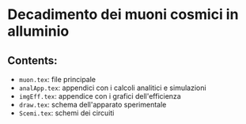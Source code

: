 Decadimento dei muoni cosmici in alluminio
=========================================

Contents:
--------

* `muon.tex`: file principale
* `analApp.tex`: appendici con i calcoli analitici e simulazioni
* `imgEff.tex`: appendice con i grafici dell'efficienza
* `draw.tex`: schema dell'apparato sperimentale
* `Scemi.tex`: schemi dei circuiti
